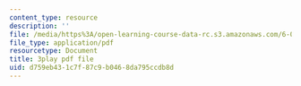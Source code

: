 ```yaml
---
content_type: resource
description: ''
file: /media/https%3A/open-learning-course-data-rc.s3.amazonaws.com/6-004-computation-structures-spring-2017/d759eb431c7f87c9b0468da795ccdb8d_O6yw1qkECig.pdf
file_type: application/pdf
resourcetype: Document
title: 3play pdf file
uid: d759eb43-1c7f-87c9-b046-8da795ccdb8d
---
```

